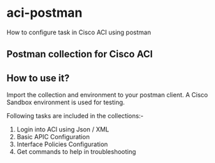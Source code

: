 # aci-postman
How to configure task in Cisco ACI using postman

## Postman collection for Cisco ACI ###

## How to use it? ##

Import the collection and environment to your postman client. A Cisco Sandbox environment is used for testing. 

Following tasks are included in the collections:- 
1. Login into ACI using Json / XML 
2. Basic APIC Configuration
3. Interface Policies Configuration
4. Get commands to help in troubleshooting
